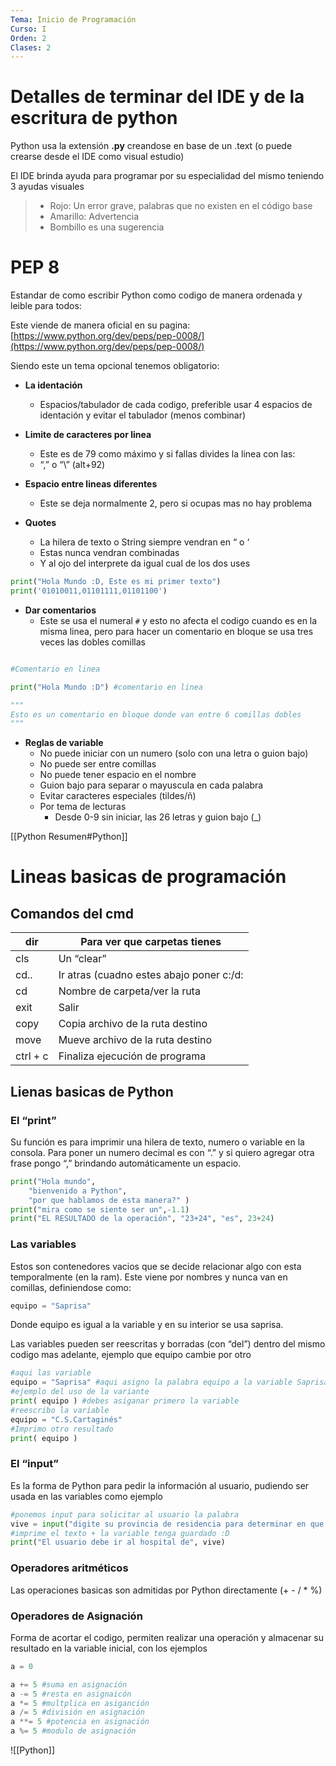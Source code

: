 ```yaml
---
Tema: Inicio de Programación 
Curso: I
Orden: 2
Clases: 2
---
```



# Detalles de terminar del IDE y de la escritura de  python

Python usa la extensión **.py** creandose en base de un .text (o puede crearse desde el IDE como visual estudio)

El IDE brinda ayuda para programar por su especialidad del mismo teniendo 3 ayudas visuales 

>	- Rojo: Un error grave, palabras que no existen en el código base
>	- Amarillo: Advertencia
>	- Bombillo es una sugerencia

# PEP 8

Estandar de como escribir Python como codigo de manera ordenada y leible para todos: 

Este viende de manera oficial en su pagina: [https://www.python.org/dev/peps/pep-0008/](https://www.python.org/dev/peps/pep-0008/)

Siendo este un tema opcional tenemos obligatorio: 

- **La identación** 
	- Espacios/tabulador de cada codigo, preferible usar 4 espacios de identación y evitar el tabulador (menos combinar)

- **Limite de caracteres por linea**
	- Este es de 79 como máximo y si fallas divides la linea con las:
	- “,” o “\” (alt+92) 

- **Espacio entre  lineas diferentes**
	- Este se deja normalmente 2, pero si ocupas mas no hay problema

- **Quotes** 
	- La hilera de texto o String siempre vendran en “ o ‘
	- Estas nunca vendran combinadas
	- Y al ojo del interprete da igual cual de los dos uses

```python
print("Hola Mundo :D, Este es mi primer texto")
print('01010011,01101111,01101100')
```

- **Dar comentarios**
	- Este se usa el numeral `#` y esto no afecta el codigo cuando es en la misma linea, pero para hacer un comentario en bloque se usa tres veces las dobles comillas


```python

#Comentario en linea

print("Hola Mundo :D") #comentario en linea

"""
Esto es un comentario en bloque donde van entre 6 comillas dobles
"""
```

- **Reglas de variable** 
	- No puede iniciar con un numero (solo con una letra o guion bajo)
	- No puede ser entre comillas 
	- No puede tener espacio en el nombre
	- Guion bajo para separar o mayuscula en cada palabra
	- Evitar caracteres especiales (tildes/ñ)
	- Por tema de lecturas 
		- Desde 0-9 sin iniciar, las 26 letras y guion bajo (_)

[[Python Resumen#Python]]

# Lineas basicas de programación

## Comandos del cmd

| dir | Para ver que carpetas tienes |
| --- | --- |
| cls | Un “clear” |
| cd.. | Ir atras (cuadno estes abajo poner c:/d: |
| cd | Nombre de carpeta/ver la ruta |
| exit | Salir |
| copy | Copia archivo de la ruta destino |
| move | Mueve archivo de la ruta destino  |
| ctrl + c | Finaliza ejecución de programa |

## Lienas basicas de Python

### **El “print”**

Su función es para imprimir una hilera de texto, numero o variable en la consola. Para poner un numero decimal es con “.”  y si quiero agregar otra frase pongo “,” brindando automáticamente un espacio.

```python
print("Hola mundo",
    "bienvenido a Python",
    "por que hablamos de esta manera?" )
print("mira como se siente ser un",-1.1)
print("EL RESULTADO de la operación", "23+24", "es", 23+24)
```

### **Las variables**

Estos son contenedores vacios que se decide relacionar algo con esta temporalmente (en la ram). Este viene por nombres y nunca van en comillas, definiendose como:

```python
equipo = "Saprisa"
```

Donde equipo es igual a la variable y en su interior se usa saprisa.

Las variables pueden ser reescritas y borradas (con “del”) dentro del mismo codigo mas adelante, ejemplo que equipo cambie por otro 

```python
#aqui las variable
equipo = "Saprisa" #aqui asigno la palabra equipo a la variable Saprisa
#ejemplo del uso de la variante 
print( equipo ) #debes asiganar primero la variable
#reescribo la variable
equipo = "C.S.Cartaginés"
#Imprimo otro resultado 
print( equipo )
```

### **El “input”**

Es la forma de Python para pedir la información al usuario, pudiendo ser usada en las variables como ejemplo 

```python
#ponemos input para solicitar al usuario la palabra
vive = input("digite su provincia de residencia para determinar en que hospital deberías ir")
#imprime el texto + la variable tenga guardado :D
print("El usuario debe ir al hospital de", vive)
```

### **Operadores aritméticos**

Las operaciones basicas son admitidas por Python directamente (+ - / * %) 

### **Operadores de Asignación** 

Forma de acortar el codigo, permiten realizar una operación y almacenar su resultado en la variable inicial, con los ejemplos 

```python
a = 0

a += 5 #suma en asignación
a -= 5 #resta en asignaicón 
a *= 5 #multplica en asiganción 
a /= 5 #división en asignación 
a **= 5 #potencia en asignación  
a %= 5 #modulo de asignación 
```

![[Python]]